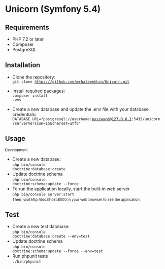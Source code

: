 Unicorn (Symfony 5.4)
========================


Requirements
------------
* PHP 7.2 or later
* Composer
* PostgreSQL



Installation
--------------
* Clone the repository: <br>
<code>git clone https://github.com/mrhaleemkhan/Unicorn.git</code><br>

* Install required packages: <br>
<code>composer install -vvv</code><br>

* Create a new database and update the .env file with your database credentials: <br>
<code>DATABASE_URL="postgresql://username:password@127.0.0.1:5432/unicorn?serverVersion=15&charset=utf8"</code><br>



Usage
-----

<small>Development</small>
* Create a new database: <br>
<code>php bin/console doctrine:database:create</code><br>
* Update doctrine schema<br>
<code>php bin/console doctrine:schema:update --force</code><br>
* To run the application locally, start the built-in web server <br>
<code>php bin/console server:start</code><br>
<small>Then, visit http://localhost:8000 in your web browser to see the application.</small>

Test
----
* Create a new test database: <br>
<code>php bin/console doctrine:database:create --env=test</code><br>
* Update doctrine schema<br>
<code>php bin/console doctrine:schema:update --force --env=test</code><br>
* Run phpunit tests <br>
<code>./bin/phpunit</code><br>


